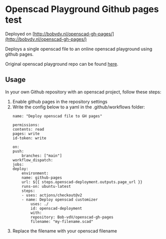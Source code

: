 # Openscad Playground Github pages test
Deployed on [http://bobvdv.nl/openscad-gh-pages/](http://bobvdv.nl/openscad-gh-pages/)

Deploys a single openscad file to an online openscad playground using github pages. 

Original openscad playground repo can be found [here](https://github.com/openscad/openscad-playground).

## Usage
In your own Github repository with an openscad project, follow these steps:
1. Enable github pages in the repository settings
2. Write the config below to a yaml in the .github/workflows folder:
    ```
    name: "Deploy openscad file to GH pages"

    permissions:
    contents: read
    pages: write
    id-token: write

    on:
    push:
        branches: ["main"]
    workflow_dispatch: 
    jobs:
    deploy:
        environment:
        name: github-pages
        url: ${{ steps.openscad-deployment.outputs.page_url }}
        runs-on: ubuntu-latest
        steps:
        - uses: actions/checkout@v2
        - name: Deploy openscad customizer
            uses: ./
            id: openscad-deployment
            with:
            repository: Bob-vdV/openscad-gh-pages 
            filename: "my-filename.scad"
    ```
  3. Replace the filename with your openscad filename

